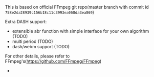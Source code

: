 This is based on official FFmpeg git repo(master branch with commit id `758e2da28939c156b18c11c3993ea068da3ea869`)


Extra DASH support:
- extensible abr function with simple interface for your own algorithm (TODO)
- multi period (TODO)
- dash/webm support (TODO)


For other details, please refer to FFmpeg's(https://github.com/FFmpeg/FFmpeg)



- 

